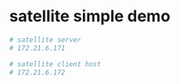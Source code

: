 # satellite simple demo

```bash
# satellite server
# 172.21.6.171

# satellite client host
# 172.21.6.172


```